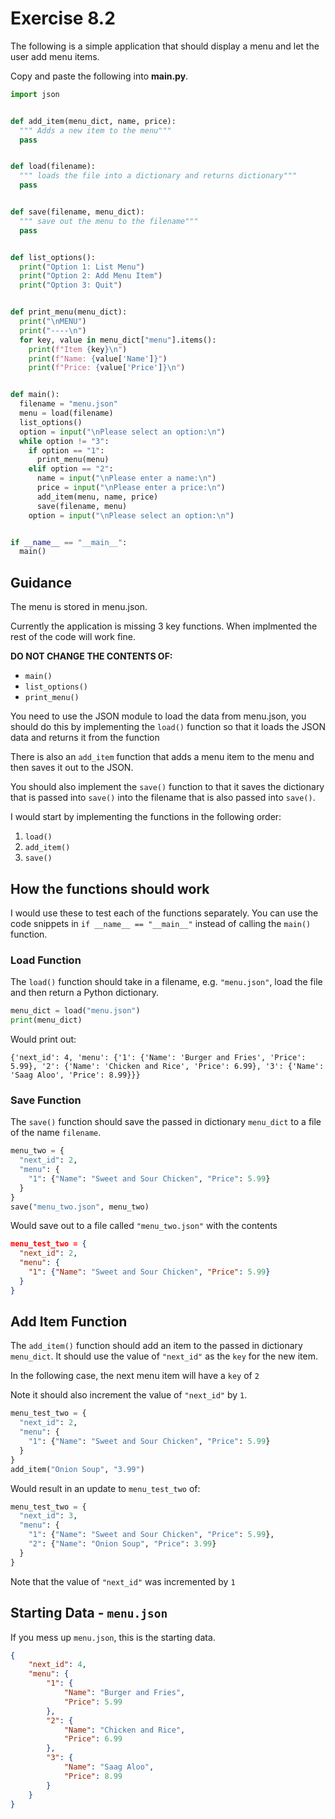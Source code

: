 # Exercise 8.2

The following is a simple application that should display a menu and let the user add menu items.

Copy and paste the following into **main.py**.

```python
import json


def add_item(menu_dict, name, price):
  """ Adds a new item to the menu"""
  pass


def load(filename):
  """ loads the file into a dictionary and returns dictionary"""
  pass


def save(filename, menu_dict):
  """ save out the menu to the filename"""
  pass


def list_options():
  print("Option 1: List Menu")
  print("Option 2: Add Menu Item")
  print("Option 3: Quit")


def print_menu(menu_dict):
  print("\nMENU")
  print("----\n")
  for key, value in menu_dict["menu"].items():
    print(f"Item {key}\n")
    print(f"Name: {value['Name']}")
    print(f"Price: {value['Price']}\n")


def main():
  filename = "menu.json"
  menu = load(filename)
  list_options()
  option = input("\nPlease select an option:\n")
  while option != "3":
    if option == "1":
      print_menu(menu)
    elif option == "2":
      name = input("\nPlease enter a name:\n")
      price = input("\nPlease enter a price:\n")
      add_item(menu, name, price)
      save(filename, menu)
    option = input("\nPlease select an option:\n")


if __name__ == "__main__":
  main()

```

## Guidance

The menu is stored in menu.json.

Currently the application is missing 3 key functions. When implmented the rest of the code will work fine. 

**DO NOT CHANGE THE CONTENTS OF:**

- ``main()``
- ``list_options()``
- ``print_menu()``

You need to use the JSON module to load the data from menu.json, you should do this by implementing the ``load()`` function so that it loads the JSON data and returns it from the function

There is also an ``add_item`` function that adds a menu item to the menu and then saves it out to the JSON.

You should also implement the ``save()`` function to that it saves the dictionary that is passed into ``save()`` into the filename that is also passed into ``save()``.

I would start by implementing the functions in the following order:

1. ``load()``
2. ``add_item()``
3. ``save()``


## How the functions should work

I would use these to test each of the functions separately. You can use the code snippets in ``if __name__ == "__main__"`` instead of calling the ``main()`` function.

### Load Function

The ``load()`` function should take in a filename, e.g. ``"menu.json"``, load the file and then return a Python dictionary.

```python
menu_dict = load("menu.json")
print(menu_dict)
```

Would print out:

```
{'next_id': 4, 'menu': {'1': {'Name': 'Burger and Fries', 'Price': 5.99}, '2': {'Name': 'Chicken and Rice', 'Price': 6.99}, '3': {'Name': 'Saag Aloo', 'Price': 8.99}}}
```

### Save Function

The ``save()`` function should save the passed in dictionary ``menu_dict`` to a file of the name ``filename``.

```python
menu_two = {
  "next_id": 2,
  "menu": {
    "1": {"Name": "Sweet and Sour Chicken", "Price": 5.99}  
  }
}
save("menu_two.json", menu_two)
```

Would save out to a file called ``"menu_two.json"`` with the contents
```json
menu_test_two = {
  "next_id": 2,
  "menu": {
    "1": {"Name": "Sweet and Sour Chicken", "Price": 5.99}  
  }
}
```

## Add Item Function
The ``add_item()`` function should add an item to the passed in dictionary ``menu_dict``. It should use the value of ``"next_id"`` as the ``key`` for the new item.

In the following case, the next menu item will have a ``key`` of ``2``

Note it should also increment the value of ``"next_id"`` by ``1``.

```python
menu_test_two = {
  "next_id": 2,
  "menu": {
    "1": {"Name": "Sweet and Sour Chicken", "Price": 5.99}  
  }
}
add_item("Onion Soup", "3.99")
```
Would result in an update to ``menu_test_two`` of:

```python
menu_test_two = {
  "next_id": 3,
  "menu": {
    "1": {"Name": "Sweet and Sour Chicken", "Price": 5.99},  
    "2": {"Name": "Onion Soup", "Price": 3.99}  
  }
}
```

Note that the value of ``"next_id"`` was incremented by ``1``

## Starting Data - ``menu.json``

If you mess up ``menu.json``, this is the starting data.
```json
{
    "next_id": 4,
    "menu": {
        "1": {
            "Name": "Burger and Fries",
            "Price": 5.99
        },
        "2": {
            "Name": "Chicken and Rice",
            "Price": 6.99
        },
        "3": {
            "Name": "Saag Aloo",
            "Price": 8.99
        }
    }
}
```